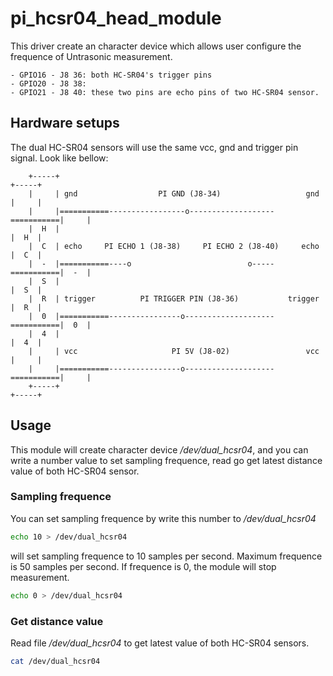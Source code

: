 pi_hcsr04_head_module
================

This driver create an character device which allows user configure the frequence
of Untrasonic measurement.

```
- GPIO16 - J8 36: both HC-SR04's trigger pins
- GPIO20 - J8 38:
- GPIO21 - J8 40: these two pins are echo pins of two HC-SR04 sensor.
```

Hardware setups
---------------

The dual HC-SR04 sensors will use the same vcc, gnd and trigger pin signal.
Look like bellow:
```
    +-----+                                                           +-----+
    |     | gnd                  PI GND (J8-34)                   gnd |     |
    |     |===========-----------------o-------------------===========|     |
    |  H  |                                                           |  H  |
    |  C  | echo     PI ECHO 1 (J8-38)     PI ECHO 2 (J8-40)     echo |  C  |
    |  -  |===========----o                          o-----===========|  -  |
    |  S  |                                                           |  S  |
    |  R  | trigger          PI TRIGGER PIN (J8-36)           trigger |  R  |
    |  0  |===========----------------o--------------------===========|  0  |
    |  4  |                                                           |  4  |
    |     | vcc                     PI 5V (J8-02)                 vcc |     |
    |     |===========----------------o--------------------===========|     |
    +-----+                                                           +-----+
```

Usage
-----

This module will create character device */dev/dual_hcsr04*, and you can write a
number value to set sampling frequence, read go get latest distance value of
both HC-SR04 sensor.

### Sampling frequence

You can set sampling frequence by write this number to */dev/dual_hcsr04*
```bash
echo 10 > /dev/dual_hcsr04
```
will set sampling frequence to 10 samples per second.
Maximum frequence is 50 samples per second.
If frequence is 0, the module will stop measurement.
```bash
echo 0 > /dev/dual_hcsr04
```

### Get distance value

Read file */dev/dual_hcsr04* to get latest value of both HC-SR04 sensors.
```bash
cat /dev/dual_hcsr04
```
